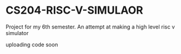 # CS204-RISC-V-SIMULAOR
Project for my 6th semester. An attempt at making a high level  risc v simulator



uploading code soon
